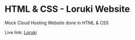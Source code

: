 # HTML & CSS - Loruki Website
Mock Cloud Hosting Website done in HTML & CSS

Live link: [Loruki](https://fedpre.github.io/loruki-website/index.html)
